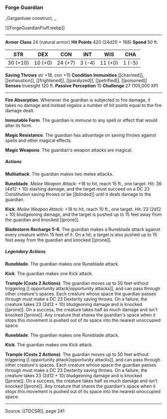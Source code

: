 ### Forge Guardian
_Gargantuan construct, _

![[ForgeGuardianFluff.webp]]




---

**Armor Class** 24 (natural armor)
**Hit Points** 420 (24d20 + 168)
**Speed** 50 ft.

| STR     | DEX     | CON     | INT     | WIS     | CHA     |
|---------|---------|---------|---------|---------|---------|
| 30 (+10) | 10 (+0) | 24 (+7) | 3 (-4) | 11 (+0) | 1 (-5) |

**Saving Throws** str +18, con +15
**Condition Immunities** [[charmed]], [[exhaustion]], [[frightened]], [[paralyzed]], [[petrified]], [[poisoned]]
**Senses** truesight 120 ft.
**Passive Perception** 10
**Challenge** 27 (105,000 XP)

---

**Fire Absorption**. Whenever the guardian is subjected to fire damage, it takes no damage and instead regains a number of hit points equal to the fire damage dealt.

**Immutable Form**. The guardian is immune to any spell or effect that would alter its form.

**Magic Resistance**. The guardian has advantage on saving throws against spells and other magical effects.

**Magic Weapons**. The guardian's weapon attacks are magical.

##### Actions
**Multiattack**. The guardian makes two melee attacks.

**Runeblade**. _Melee Weapon Attack:_ +18 to hit, reach 15 ft., one target. Hit: 36 (4d12 + 10) slashing damage, and the target must succeed on a DC 23 Constitution saving throws or be [[blinded]] until it deals damage to the guardian.

**Kick**. _Melee Weapon Attack:_ +18 to hit, reach 10 ft., one target. Hit: 23 (2d12 + 10) bludgeoning damage, and the target is pushed up to 15 feet away from the guardian and knocked [[prone]].

**Bladestorm Recharge 5-6**. The guardian makes a Runeblade attack against every creature within 15 feet of it. On a hit, a target is also pushed up to 15 feet away from the guardian and knocked [[prone]].

##### Legendary Actions
**Runeblade**. The guardian makes one Runeblade attack.

**Kick**. The guardian makes one Kick attack.

**Trample (Costs 2 Actions)**. The guardian moves up to 50 feet without triggering [[ opportunity attack|opportunity attacks]], and can pass through other creature's spaces. Each creature whose space the guardian passes through must make a DC 23 Dexterity saving throws. On a failure, the creature takes 23 (2d12 + 10) bludgeoning damage and is knocked [[prone]]. On a success, the creature takes half as much damage and isn't knocked [[prone]]. Any creature that shares the guardian's space when it stops this movement is pushed out of its space into the nearest unoccupied space.

**Runeblade**. The guardian makes one Runeblade attack.

**Kick**. The guardian makes one Kick attack.

**Trample (Costs 2 Actions)**. The guardian moves up to 50 feet without triggering [[ opportunity attack|opportunity attacks]], and can pass through other creature's spaces. Each creature whose space the guardian passes through must make a DC 23 Dexterity saving throws. On a failure, the creature takes 23 (2d12 + 10) bludgeoning damage and is knocked [[prone]]. On a success, the creature takes half as much damage and isn't knocked [[prone]]. Any creature that shares the guardian's space when it stops this movement is pushed out of its space into the nearest unoccupied space.


---

Source: [[TDCSR]], page 241